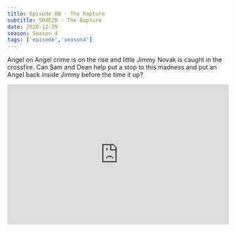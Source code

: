 ```yaml
---
title: Episode 80 - The Rapture
subtitle: S04E20 - The Rapture
date: 2020-12-29
season: Season 4
tags: ['episode','season4']
---
```


Angel on Angel crime is on the rise and little Jimmy Novak is caught in the crossfire. Can Sam and Dean help put a stop to this madness and put an Angel back inside Jimmy before the time it up?

<iframe src="https://cast.rocks/player/27557/Supernatural-80-The-Rapture.mp3?episodeTitle=Episode%2080%20-%20The%20Rapture&podcastTitle=Couple%20of%20Idjits&episodeDate=December%2029th%2C%202020&imageURL=https%3A%2F%2Fcast.rocks%2Fhosting%2F27557%2Ffeeds%2FCAURZ.jpg" style="border: none; min-height: 265px; max-height: 320px; max-width: 558px; min-width: 270px; width: 100%; height: 100%;" scrollbars="no"></iframe>
